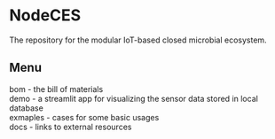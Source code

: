 # NodeCES
The repository for the modular IoT-based closed microbial ecosystem.<br>

## Menu
bom - the bill of materials<br>
demo - a streamlit app for visualizing the sensor data stored in local database<br>
exmaples - cases for some basic usages<br>
docs - links to external resources<br>
